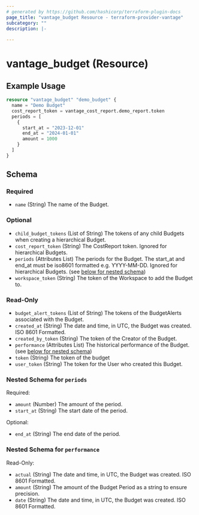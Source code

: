 ```yaml
---
# generated by https://github.com/hashicorp/terraform-plugin-docs
page_title: "vantage_budget Resource - terraform-provider-vantage"
subcategory: ""
description: |-
  
---
```


# vantage_budget (Resource)



## Example Usage

```terraform
resource "vantage_budget" "demo_budget" {
  name = "Demo Budget"
  cost_report_token = vantage_cost_report.demo_report.token
  periods = [
    {
      start_at = "2023-12-01"
      end_at = "2024-01-01"
      amount = 1000
    }
  ]
}
```

<!-- schema generated by tfplugindocs -->
## Schema

### Required

- `name` (String) The name of the Budget.

### Optional

- `child_budget_tokens` (List of String) The tokens of any child Budgets when creating a hierarchical Budget.
- `cost_report_token` (String) The CostReport token. Ignored for hierarchical Budgets.
- `periods` (Attributes List) The periods for the Budget. The start_at and end_at must be iso8601 formatted e.g. YYYY-MM-DD. Ignored for hierarchical Budgets. (see [below for nested schema](#nestedatt--periods))
- `workspace_token` (String) The token of the Workspace to add the Budget to.

### Read-Only

- `budget_alert_tokens` (List of String) The tokens of the BudgetAlerts associated with the Budget.
- `created_at` (String) The date and time, in UTC, the Budget was created. ISO 8601 Formatted.
- `created_by_token` (String) The token of the Creator of the Budget.
- `performance` (Attributes List) The historical performance of the Budget. (see [below for nested schema](#nestedatt--performance))
- `token` (String) The token of the budget
- `user_token` (String) The token for the User who created this Budget.

<a id="nestedatt--periods"></a>
### Nested Schema for `periods`

Required:

- `amount` (Number) The amount of the period.
- `start_at` (String) The start date of the period.

Optional:

- `end_at` (String) The end date of the period.


<a id="nestedatt--performance"></a>
### Nested Schema for `performance`

Read-Only:

- `actual` (String) The date and time, in UTC, the Budget was created. ISO 8601 Formatted.
- `amount` (String) The amount of the Budget Period as a string to ensure precision.
- `date` (String) The date and time, in UTC, the Budget was created. ISO 8601 Formatted.


